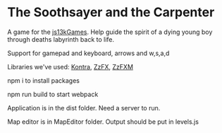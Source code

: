# The Soothsayer and the Carpenter

A game for the [js13kGames](https://js13kgames.com/).
Help guide the spirit of a dying young boy through deaths labyrinth back to life.

Support for gamepad and keyboard, arrows and w,s,a,d

Libraries we've used:
[Kontra](https://github.com/straker/kontra),
[ZzFX](https://github.com/KilledByAPixel/ZzFX),
[ZzFXM](https://github.com/KilledByAPixel/ZzFXM)

npm i to install packages

npm run build to start webpack

Application is in the dist folder. Need a server to run.

Map editor is in MapEditor folder. Output should be put in levels.js


